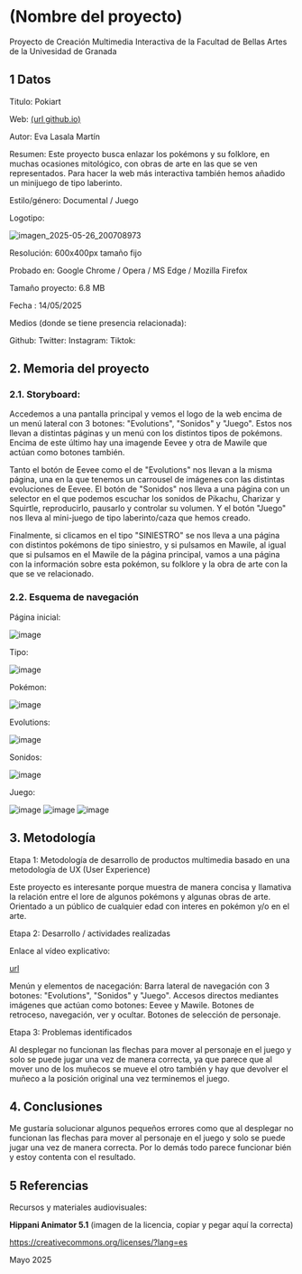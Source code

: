 # (Nombre del proyecto)
Proyecto de Creación Multimedia Interactiva de la Facultad de Bellas Artes de la Univesidad de Granada

## 1 Datos
Titulo: Pokiart

Web: [(url github.io)](https://evalm04.github.io/)

Autor: Eva Lasala Martín

Resumen: Este proyecto busca enlazar los pokémons y su folklore, en muchas ocasiones mitológico, con obras de arte en las que se ven representados. Para hacer la web más interactiva también hemos añadido un minijuego de tipo laberinto.

Estilo/género: Documental / Juego

Logotipo:

![imagen_2025-05-26_200708973](https://github.com/user-attachments/assets/a82491f9-f094-4641-9fda-d606d5e446d2)

Resolución: 600x400px tamaño fijo

Probado en: Google Chrome / Opera / MS Edge / Mozilla Firefox

Tamaño proyecto: 6.8 MB

Fecha : 14/05/2025

Medios (donde se tiene presencia relacionada):

Github:
Twitter:
Instagram:
Tiktok:

## 2. Memoria del proyecto
### 2.1. Storyboard:
Accedemos a una pantalla principal y vemos el logo de la web encima de un menú lateral con 3 botones: "Evolutions", "Sonidos" y "Juego". Estos nos llevan a distintas páginas y un menú con los distintos tipos de pokémons. Encima de este último hay una imagende Eevee y otra de Mawile que actúan como botones también.

Tanto el botón de Eevee como el de "Evolutions" nos llevan a la misma página, una en la que tenemos un carrousel de imágenes con las distintas evoluciones de Eevee.
El botón de "Sonidos" nos lleva a una página con un selector en el que podemos escuchar los sonidos de Pikachu, Charizar y Squirtle, reproducirlo, pausarlo y controlar su volumen.
Y el botón "Juego" nos lleva al mini-juego de tipo laberinto/caza que hemos creado.

Finalmente, si clicamos en el tipo "SINIESTRO" se nos lleva a una página con distintos pokémons de tipo siniestro, y si pulsamos en Mawile, al igual que si pulsamos en el Mawile de la página principal, vamos a una página con la información sobre esta pokémon, su folklore y la obra de arte con la que se ve relacionado.

### 2.2. Esquema de navegación
Página inicial:

![image](https://github.com/user-attachments/assets/a9e9fc24-839d-4c90-8a34-cdb007bd4923)

Tipo:

![image](https://github.com/user-attachments/assets/2be2dba9-b478-4d96-9c15-9ca1e7d74a10)

Pokémon:

![image](https://github.com/user-attachments/assets/2a4c80c7-e651-41b3-8414-bc539ca006c3)

Evolutions:

![image](https://github.com/user-attachments/assets/3fa7b55d-0197-49a4-b130-7e8aa7c0637e)

Sonidos:

![image](https://github.com/user-attachments/assets/e3bac424-9401-4aff-8250-a3401172c8c6)

Juego:

![image](https://github.com/user-attachments/assets/f6a6bbc6-c473-4321-8daf-3a7fb3725fc4)
![image](https://github.com/user-attachments/assets/4dc98f22-464d-4521-b5c9-bf8d2689bcd4)
![image](https://github.com/user-attachments/assets/75bdcbd6-8d05-44a9-9db6-011bb60ba138)

## 3. Metodología

Etapa 1: Metodología de desarrollo de productos multimedia basado en una metodología de UX (User Experience)

Este proyecto es interesante porque muestra de manera concisa y llamativa la relación entre el lore de algunos pokémons y algunas obras de arte.
Orientado a un público de cualquier edad con interes en pokémon y/o en el arte.

Etapa 2: Desarrollo / actividades realizadas

Enlace al vídeo explicativo:

[url](https://drive.google.com/file/d/1nbikDDg_Nv221kaddCcxMEogjYZ_Sk_u/view?usp=sharing)

Menún y elementos de nacegación:
Barra lateral de navegación con 3 botones: "Evolutions", "Sonidos" y "Juego".
Accesos directos mediantes imágenes que actúan como botones: Eevee y Mawile.
Botones de retroceso, navegación, ver y ocultar.
Botones de selección de personaje.

Etapa 3: Problemas identificados

Al desplegar no funcionan las flechas para mover al personaje en el juego y solo se puede jugar una vez de manera correcta, ya que parece que al mover uno de los muñecos se mueve el otro también y hay que devolver el muñeco a la posición original una vez terminemos el juego.

## 4. Conclusiones
Me gustaría solucionar algunos pequeños errores como que al desplegar no funcionan las flechas para mover al personaje en el juego y solo se puede jugar una vez de manera correcta. Por lo demás todo parece funcionar bién y estoy contenta con el resultado.

## 5 Referencias
Recursos y materiales audiovisuales:

**Hippani Animator 5.1**
(imagen de la licencia, copiar y pegar aquí la correcta)

https://creativecommons.org/licenses/?lang=es

Mayo 2025
